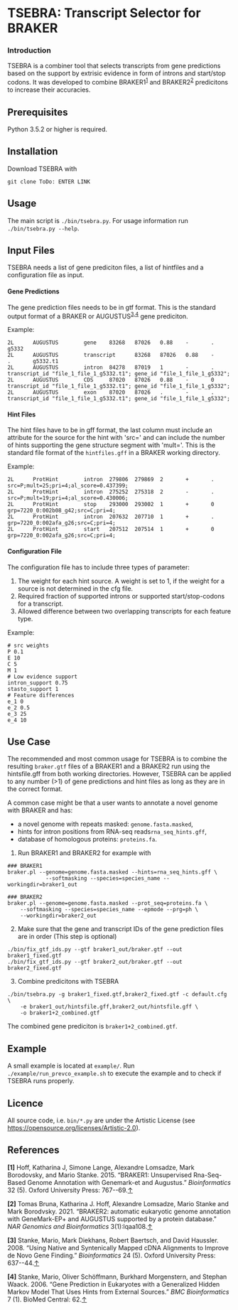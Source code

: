 # TSEBRA: Transcript Selector for BRAKER
### Introduction
TSEBRA is a combiner tool that selects transcripts from gene predictions based on the support by extrisic evidence in form of introns and start/stop codons. It was developed to combine BRAKER1<sup name="a1">[1](#ref1)</sup> and BRAKER2<sup name="a2">[2](#ref2)</sup> predicitons to increase their accuracies.

## Prerequisites
Python 3.5.2 or higher is required.

## Installation
Download TSEBRA with 
```console
git clone ToDo: ENTER LINK 
```

## Usage
The main script is ```./bin/tsebra.py```. For usage information run ```./bin/tsebra.py --help```.

## Input Files
TSEBRA needs a list of gene prediciton files, a list of hintfiles and a configuration file as input.

#### Gene Predictions 
The gene prediction files needs to be in gtf format. This is the standard output format of a BRAKER or AUGUSTUS<sup name="a3">[3,](#ref3)</sup><sup name="a4">[4](#ref4)</sup> gene prediciton.

Example:
```console
2L      AUGUSTUS        gene    83268   87026   0.88    -       .       g5332
2L      AUGUSTUS        transcript      83268   87026   0.88    -       .       g5332.t1
2L      AUGUSTUS        intron  84278   87019   1       -       .       transcript_id "file_1_file_1_g5332.t1"; gene_id "file_1_file_1_g5332";
2L      AUGUSTUS        CDS     87020   87026   0.88    -       0       transcript_id "file_1_file_1_g5332.t1"; gene_id "file_1_file_1_g5332";
2L      AUGUSTUS        exon    87020   87026   .       -       .       transcript_id "file_1_file_1_g5332.t1"; gene_id "file_1_file_1_g5332";
```

#### Hint Files
The hint files have to be in gff format, the last column must include an attribute for the source for the hint with 'src=' and can include the number of hints supporting the gene structure segment with 'mult='. This is the standard file format of the ```hintfiles.gff``` in a BRAKER working directory.

Example:
```console
2L      ProtHint        intron  279806  279869  2       +       .       src=P;mult=25;pri=4;al_score=0.437399;
2L      ProtHint        intron  275252  275318  2       -       .       src=P;mult=19;pri=4;al_score=0.430006;
2L      ProtHint        stop    293000  293002  1       +       0       grp=7220_0:002b08_g42;src=C;pri=4;
2L      ProtHint        intron  207632  207710  1       +       .       grp=7220_0:002afa_g26;src=C;pri=4;
2L      ProtHint        start   207512  207514  1       +       0       grp=7220_0:002afa_g26;src=C;pri=4;
```

#### Configuration File
The configuration file has to include three types of parameter:
1. The weight for each hint source. A weight is set to 1, if the weight for a source is not determined in the cfg file.
2. Required fraction of supported introns or supported start/stop-codons for a transcript.
3. Allowed difference between two overlapping transcripts for each feature type.

Example:
```console
# src weights
P 0.1
E 10
C 5
M 1
# Low evidence support
intron_support 0.75
stasto_support 1
# Feature differences 
e_1 0
e_2 0.5
e_3 25
e_4 10
```


## Use Case
The recommended and most common usage for TSEBRA is to combine the resulting ```braker.gtf``` files of a BRAKER1 and a BRAKER2 run using the hintsfile.gff from both working directories. However, TSEBRA can be applied to any number (>1) of gene predictions and hint files as long as they are in the correct format. 

A common case might be that a user wants to annotate a novel genome with BRAKER and has:
* a novel genome with repeats masked: ```genome.fasta.masked```,
* hints for intron positions from RNA-seq reads```rna_seq_hints.gff```,
* database of homologous proteins: ```proteins.fa```.

1. Run BRAKER1 and BRAKER2 for example with
```console
### BRAKER1
braker.pl --genome=genome.fasta.masked --hints=rna_seq_hints.gff \ 
            --softmasking --species=species_name --workingdir=braker1_out
    
### BRAKER2
braker.pl --genome=genome.fasta.masked --prot_seq=proteins.fa \ 
    --softmasking --species=species_name --epmode --prg=ph \ 
    --workingdir=braker2_out
```
2. Make sure that the gene and transcript IDs of the gene prediction files are in order (This step is optional)
```console
./bin/fix_gtf_ids.py --gtf braker1_out/braker.gtf --out braker1_fixed.gtf
./bin/fix_gtf_ids.py --gtf braker2_out/braker.gtf --out braker2_fixed.gtf
```
3. Combine predicitons with TSEBRA
```console
./bin/tsebra.py -g braker1_fixed.gtf,braker2_fixed.gtf -c default.cfg \ 
    -e braker1_out/hintsfile.gff,braker2_out/hintsfile.gff \
    -o braker1+2_combined.gtf
```
The combined gene prediciton is ```braker1+2_combined.gtf```.

## Example
A small example is located at ```example/```. Run ```./example/run_prevco_example.sh``` to execute the example and to check if TSEBRA runs properly. 

## Licence
All source code, i.e. `bin/*.py` are under the Artistic License (see <https://opensource.org/licenses/Artistic-2.0>).

## References
<b id="ref1">[1]</b> Hoff, Katharina J, Simone Lange, Alexandre Lomsadze, Mark Borodovsky, and Mario Stanke. 2015. “BRAKER1: Unsupervised Rna-Seq-Based Genome Annotation with Genemark-et and Augustus.” *Bioinformatics* 32 (5). Oxford University Press: 767--69.[↑](#a1)

<b id="ref2">[2]</b> Tomas Bruna, Katharina J. Hoff, Alexandre Lomsadze, Mario Stanke and Mark Borodvsky. 2021. “BRAKER2: automatic eukaryotic genome annotation with GeneMark-EP+ and AUGUSTUS supported by a protein database." *NAR Genomics and Bioinformatics* 3(1):lqaa108.[↑](#a2)

<b id="ref3">[3]</b> Stanke, Mario, Mark Diekhans, Robert Baertsch, and David Haussler. 2008. “Using Native and Syntenically Mapped cDNA Alignments to Improve de Novo Gene Finding.” *Bioinformatics* 24 (5). Oxford University Press: 637--44.[↑](#a3)

<b id="ref4">[4]</b> Stanke, Mario, Oliver Schöffmann, Burkhard Morgenstern, and Stephan Waack. 2006. “Gene Prediction in Eukaryotes with a Generalized Hidden Markov Model That Uses Hints from External Sources.” *BMC Bioinformatics* 7 (1). BioMed Central: 62.[↑](#a4)
